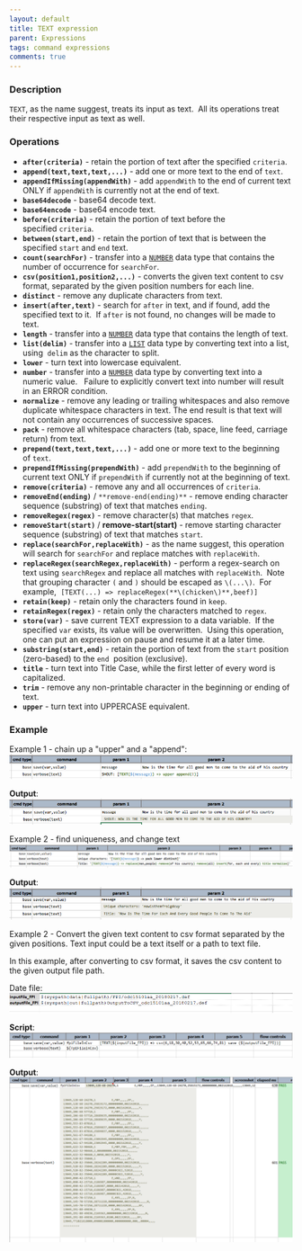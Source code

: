 ```yaml
---
layout: default
title: TEXT expression
parent: Expressions
tags: command expressions
comments: true
---
```



### Description
`TEXT`, as the name suggest, treats its input as text.  All its operations treat their respective input as text as well.


### Operations
- **`after(criteria)`** - retain the portion of text after the specified `criteria`.
- **`append(text,text,text,...)`** - add one or more text to the end of `text`.
- **`appendIfMissing(appendWith)`** - add `appendWith` to the end of current text ONLY if `appendWith` is currently 
  not at the end of text.
- **`base64decode`** - base64 decode text.
- **`base64encode`** - base64 encode text.
- **`before(criteria)`** - retain the portion of text before the specified `criteria`.
- **`between(start,end)`** - retain the portion of text that is between the specified `start` and `end` text.
- **`count(searchFor)`** - transfer into a [`NUMBER`](NUMBERexpression) data type that contains the number of 
  occurrence for `searchFor`.
- **`csv(position1,position2,...)`** - converts the given text content to csv format, separated by the given position 
  numbers for each line.
- **`distinct`** - remove any duplicate characters from text.
- **`insert(after,text)`** - search for `after` in text, and if found, add the specified text to it.  If `after` is 
  not found, no changes will be made to text.
- **`length`** - transfer into a [`NUMBER`](NUMBERexpression) data type that contains the length of text.
- **`list(delim)`** - transfer into a [`LIST`](LISTexpression) data type by converting text into a list, using 
  `delim` as the character to split.
- **`lower`** - turn text into lowercase equivalent.
- **`number`** - transfer into a [`NUMBER`](NUMBERexpression) data type by converting text into a numeric value.  
  Failure to explicitly convert text into number will result in an ERROR condition.
- **`normalize`** - remove any leading or trailing whitespaces and also remove duplicate whitespace characters in 
  text. The end result is that text will not contain any occurrences of successive spaces.
- **`pack`** - remove all whitespace characters (tab, space, line feed, carriage return) from text.
- **`prepend(text,text,text,...)`** - add one or more text to the beginning of `text`.
- **`prependIfMissing(prependWith)`** - add `prependWith` to the beginning of current text ONLY if `prependWith` if 
  currently not at the beginning of text.
- **`remove(criteria)`** - remove any and all occurrences of `criteria`.
- **`removeEnd(ending)`** / `**remove-end(ending)**` - remove ending character sequence (substring) of text that 
  matches `ending`.
- **`removeRegex(regex)`** - remove character(s) that matches `regex`.
- **`removeStart(start)`** / **remove-start(start)** - remove starting character sequence (substring) of text that 
  matches `start`.
- **`replace(searchFor,replaceWith)`** - as the name suggest, this operation will search for `searchFor` and replace 
  matches with `replaceWith`.
- **`replaceRegex(searchRegex,replaceWith)`** - perform a regex-search on text using `searchRegex` and replace all 
  matches with `replaceWith`.  Note that grouping character `(` and `)` should be escaped as `\(...\)`.  For example, 
  `[TEXT(...) => replaceRegex(**\(chicken\)**,beef)]`
- **`retain(keep)`** - retain only the characters found in `keep`.
- **`retainRegex(regex)`** - retain only the characters matched to `regex`.
- **`store(var)`** - save current TEXT expression to a data variable.  If the specified `var` exists, its value will 
  be overwritten.  Using this operation, one can put an expression on pause and resume it at a later time.
- **`substring(start,end)`** - retain the portion of text from the `start` position (zero-based) to the `end` 
  position (exclusive).
- **`title`** - turn text into Title Case, while the first letter of every word is capitalized.
- **`trim`** - remove any non-printable character in the beginning or ending of text.
- **`upper`** - turn text into UPPERCASE equivalent.


### Example
Example 1 - chain up a "upper" and a "append":<br/>
![](image/TEXTexpression_01.png)

**Output**:<br/>
![](image/TEXTexpression_02.png)

Example 2 - find uniqueness, and change text<br/>
![](image/TEXTexpression_03.png)

**Output**:<br/>
![](image/TEXTexpression_04.png)

Example 2 - Convert the given text content to csv format separated by the given positions. Text input could be a 
text itself or a path to text file.

In this example, after converting to csv format, it saves the csv content to the given output file path.

Date file:<br/>
![](image/TEXTexpression_05.png)

**Script**:<br/>
![](image/TEXTexpression_06.png)

**Output**:<br/>
![](image/TEXTexpression_07.png)
